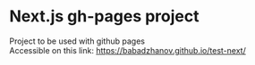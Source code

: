 # Next.js gh-pages project
Project to be used with github pages<br>
Accessible on this link:
https://babadzhanov.github.io/test-next/
